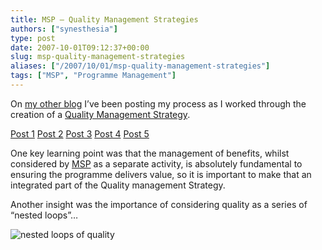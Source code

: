 ```yaml
---
title: MSP – Quality Management Strategies
authors: ["synesthesia"]
type: post
date: 2007-10-01T09:12:37+00:00
slug: msp-quality-management-strategies 
aliases: ["/2007/10/01/msp-quality-management-strategies"]
tags: ["MSP", "Programme Management"]
---
```

On [my other blog][1] I’ve been posting my process as I worked through the creation of a [Quality Management Strategy][2].

[Post 1][3] [Post 2][4] [Post 3][5] [Post 4][6] [Post 5][7]

One key learning point was that the management of benefits, whilst considered by [MSP][8] <font color="#0000ff"></font>as a separate activity, is absolutely fundamental to ensuring the programme delivers value, so it is important to make that an integrated part of the Quality management Strategy.

Another insight was the importance of considering quality as a series of “nested loops”…

<img src="https://www.synesthesia.co.uk/msp/wp/uploads/nested-loops-of-quality.png" alt="nested loops of quality" border="0" />

 [1]: https://www.synesthesia.co.uk/msp/
 [2]: https://synesthesia.co.uk/msp/wiki/QualityManagementStrategy
 [3]: https://www.synesthesia.co.uk/msp/2007/09/25/quality-management-strategies-1/
 [4]: https://www.synesthesia.co.uk/msp/2007/09/25/quality-management-strategies-2/
 [5]: https://www.synesthesia.co.uk/msp/2007/09/25/quality-management-strategies-3/
 [6]: https://www.synesthesia.co.uk/msp/2007/09/25/quality-management-strategies-4/
 [7]: https://www.synesthesia.co.uk/msp/2007/09/26/quality-management-strategies-5/
 [8]: https://synesthesia.co.uk/msp/wiki/MSP
